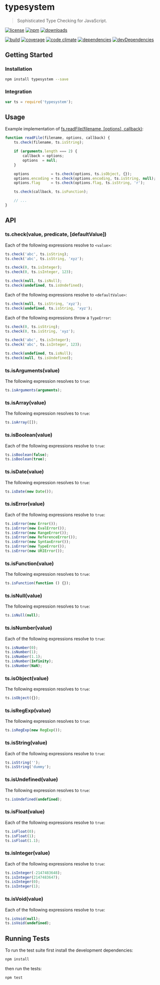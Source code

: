 # typesystem

> Sophisticated Type Checking for JavaScript.

[![license](http://img.shields.io/badge/license-MIT-blue.svg?style=flat)](https://raw.githubusercontent.com/clebert/typesystem/master/LICENSE)
[![npm](http://img.shields.io/npm/v/typesystem.svg?style=flat)](https://www.npmjs.org/package/typesystem)
[![downloads](http://img.shields.io/npm/dm/typesystem.svg?style=flat)](https://www.npmjs.org/package/typesystem)

[![build](http://img.shields.io/travis/clebert/typesystem/master.svg?style=flat)](https://travis-ci.org/clebert/typesystem)
[![coverage](http://img.shields.io/coveralls/clebert/typesystem/master.svg?style=flat)](https://coveralls.io/r/clebert/typesystem)
[![code climate](http://img.shields.io/codeclimate/github/clebert/typesystem.svg?style=flat)](https://codeclimate.com/github/clebert/typesystem)
[![dependencies](http://img.shields.io/david/clebert/typesystem.svg?style=flat)](https://david-dm.org/clebert/typesystem#info=dependencies&view=table)
[![devDependencies](http://img.shields.io/david/dev/clebert/typesystem.svg?style=flat)](https://david-dm.org/clebert/typesystem#info=devDependencies&view=table)

## Getting Started

### Installation

```sh
npm install typesystem --save
```

### Integration

```javascript
var ts = require('typesystem');
```

## Usage

Example implementation of [fs.readFile(filename, [options], callback)](http://nodejs.org/api/fs.html#fs_fs_readfile_filename_options_callback):

```javascript
function readFile(filename, options, callback) {
    ts.check(filename, ts.isString);

    if (arguments.length === 2) {
        callback = options;
        options  = null;
    }

    options          = ts.check(options, ts.isObject, {});
    options.encoding = ts.check(options.encoding, ts.isString, null);
    options.flag     = ts.check(options.flag, ts.isString, 'r');

    ts.check(callback, ts.isFunction);

    // ...
}
```

## API

### ts.check(value, predicate, [defaultValue])

Each of the following expressions resolve to `<value>`:

```javascript
ts.check('abc', ts.isString);
ts.check('abc', ts.isString, 'xyz');

ts.check(0, ts.isInteger);
ts.check(0, ts.isInteger, 123);

ts.check(null, ts.isNull);
ts.check(undefined, ts.isUndefined);
```

Each of the following expressions resolve to `<defaultValue>`:

```javascript
ts.check(null, ts.isString, 'xyz');
ts.check(undefined, ts.isString, 'xyz');
```

Each of the following expressions throw a `TypeError`:

```javascript
ts.check(0, ts.isString);
ts.check(0, ts.isString, 'xyz');

ts.check('abc', ts.isInteger);
ts.check('abc', ts.isInteger, 123);

ts.check(undefined, ts.isNull);
ts.check(null, ts.isUndefined);
```

### ts.isArguments(value)

The following expression resolves to `true`:

```javascript
ts.isArguments(arguments);
```

### ts.isArray(value)

The following expression resolves to `true`:

```javascript
ts.isArray([]);
```

### ts.isBoolean(value)

Each of the following expressions resolve to `true`:

```javascript
ts.isBoolean(false);
ts.isBoolean(true);
```

### ts.isDate(value)

The following expression resolves to `true`:

```javascript
ts.isDate(new Date());
```

### ts.isError(value)

Each of the following expressions resolve to `true`:

```javascript
ts.isError(new Error());
ts.isError(new EvalError());
ts.isError(new RangeError());
ts.isError(new ReferenceError());
ts.isError(new SyntaxError());
ts.isError(new TypeError());
ts.isError(new URIError());
```

### ts.isFunction(value)

The following expression resolves to `true`:

```javascript
ts.isFunction(function () {});
```

### ts.isNull(value)

The following expression resolves to `true`:

```javascript
ts.isNull(null);
```

### ts.isNumber(value)

Each of the following expressions resolve to `true`:

```javascript
ts.isNumber(0);
ts.isNumber(1);
ts.isNumber(1.1);
ts.isNumber(Infinity);
ts.isNumber(NaN);
```

### ts.isObject(value)

The following expression resolves to `true`:

```javascript
ts.isObject({});
```

### ts.isRegExp(value)

The following expression resolves to `true`:

```javascript
ts.isRegExp(new RegExp());
```

### ts.isString(value)

Each of the following expressions resolve to `true`:

```javascript
ts.isString('');
ts.isString('dummy');
```

### ts.isUndefined(value)

The following expression resolves to `true`:

```javascript
ts.isUndefined(undefined);
```

### ts.isFloat(value)

Each of the following expressions resolve to `true`:

```javascript
ts.isFloat(0);
ts.isFloat(1);
ts.isFloat(1.1);
```

### ts.isInteger(value)

Each of the following expressions resolve to `true`:

```javascript
ts.isInteger(-2147483648);
ts.isInteger(2147483647);
ts.isInteger(0);
ts.isInteger(1);
```

### ts.isVoid(value)

Each of the following expressions resolve to `true`:

```javascript
ts.isVoid(null);
ts.isVoid(undefined);
```

## Running Tests

To run the test suite first install the development dependencies:

```sh
npm install
```

then run the tests:

```sh
npm test
```
